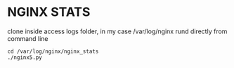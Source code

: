 # NGINX STATS

clone inside access logs folder, in my case /var/log/nginx
rund directly from command line
```
cd /var/log/nginx/nginx_stats
./nginx5.py
```

